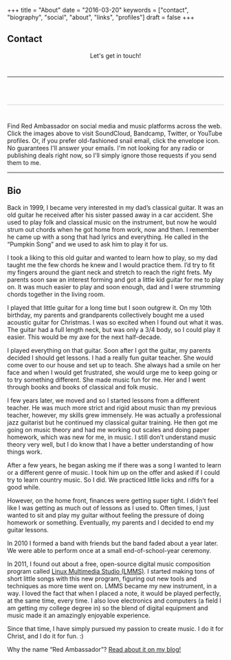 +++
title = "About"
date = "2016-03-20"
keywords = ["contact", "biography", "social", "about", "links", "profiles"]
draft = false
+++

<style>
table {
    font-size: 40px;
    border-spacing: 10px 0px;
    border-collapse: seperate;
}

tr {
    border-bottom: 1px solid #ccc;
}

table a:hover {
    font-size: 35px;
}
</style>


## Contact

<center>

Let's get in touch!

<table>
<tr>

<td>
<a target="_blank" href="https://soundcloud.com/red-ambassador"><div style="color: #FF7700;" class="fab fa-soundcloud"></div></a>
</td>
<td>&nbsp;&nbsp;&nbsp;</td>

<td>
<a target="_blank" href="https://redambassador.bandcamp.com/"><i style="color: #639AA9;" class="fab fa-bandcamp"></i></a>
</td>
<td>&nbsp;&nbsp;&nbsp;</td>

<td>
<a target="_blank" href="https://twitter.com/Red_Ambassador"><i style="color: #55ACEE;" class="fab fa-twitter"></i></a>
</td>
<td>&nbsp;&nbsp;&nbsp;</td>

<td>
<a target="_blank" href="https://www.youtube.com/c/RedAmbassadorMusic1"><i style="color: #e52d27;" class="fab fa-youtube"></i></a>
</td>
<td>&nbsp;&nbsp;&nbsp;</td>

<td>
<a target="_blank" href="mailto:RedAmbassadorMusic@live.com"><i style="color:#000000;" class="far fa-envelope"></i></a>
</td>
<td>&nbsp;&nbsp;&nbsp;</td>

</table>
</center>
<!---</div>--->

Find Red Ambassador on social media and music platforms across the web. Click
the images above to visit SoundCloud, Bandcamp, Twitter, or YouTube profiles.
Or, if you prefer old-fashioned snail email, click the envelope icon. No
guarantees I'll answer your emails. I'm not looking for any radio or
publishing deals right now, so I'll simply ignore those requests if you send
them to me.

----

## Bio

Back in 1999, I became very interested in my dad’s classical guitar. It was an old guitar he received after his sister passed away in a car accident. She used to play folk and classical music on the instrument, but now he would strum out chords when he got home from work, now and then. I remember he came up with a song that had lyrics and everything. He called in the “Pumpkin Song” and we used to ask him to play it for us.

I took a liking to this old guitar and wanted to learn how to play, so my dad taught me the few chords he knew and I would practice them. I’d try to fit my fingers around the giant neck and stretch to reach the right frets. My parents soon saw an interest forming and got a little kid guitar for me to play on. It was much easier to play and soon enough, dad and I were strumming chords together in the living room.

I played that little guitar for a long time but I soon outgrew it. On my 10th birthday, my parents and grandparents collectively bought me a used acoustic guitar for Christmas. I was so excited when I found out what it was. The guitar had a full length neck, but was only a 3/4 body, so I could play it easier. This would be my axe for the next half-decade.

I played everything on that guitar. Soon after I got the guitar, my parents decided I should get lessons. I had a really fun guitar teacher. She would come over to our house and set up to teach. She always had a smile on her face and when I would get frustrated, she would urge me to keep going or to try something different. She made music fun for me. Her and I went through books and books of classical and folk music.

I few years later, we moved and so I started lessons from a different teacher. He was much more strict and rigid about music than my previous teacher, however, my skills grew immensely. He was actually a professional jazz guitarist but he continued my classical guitar training. He then got me going on music theory and had me working out scales and doing paper homework, which was new for me, in music. I still don’t understand music theory very well, but I do know that I have a better understanding of how things work.

After a few years, he began asking me if there was a song I wanted to learn or a different genre of music. I took him up on the offer and asked if I could try to learn country music. So I did. We practiced little licks and riffs for a good while.

However, on the home front, finances were getting super tight. I didn’t feel like I was getting as much out of lessons as I used to. Often times, I just wanted to sit and play my guitar without feeling the pressure of doing homework or something. Eventually, my parents and I decided to end my guitar lessons.

In 2010 I formed a band with friends but the band faded about a year later. We were able to perform once at a small end-of-school-year ceremony.

In 2011, I found out about a free, open-source digital music composition program called [Linux Multimedia Studio (LMMS)](https://lmms.io). I started making tons of short little songs with this new program, figuring out new tools and techniques as more time went on. LMMS became my new instrument, in a way. I loved the fact that when I placed a note, it would be played perfectly, at the same time, every time. I also love electronics and computers (a field I am getting my college degree in) so the blend of digital equipment and music made it an amazingly enjoyable experience.

Since that time, I have simply pursued my passion to create music. I do it for Christ, and I do it for fun. :)

Why the name “Red Ambassador”? [Read about it on my blog!](/blog/behind-the-name/)
